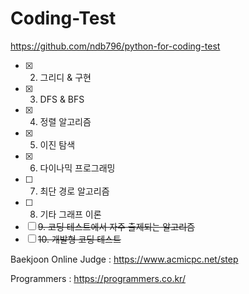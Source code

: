 # Coding-Test

https://github.com/ndb796/python-for-coding-test

- [x] 2. 그리디 & 구현
- [x] 3. DFS & BFS
- [x] 4. 정렬 알고리즘
- [x] 5. 이진 탐색
- [x] 6. 다이나믹 프로그래밍
- [ ] 7. 최단 경로 알고리즘
- [ ] 8. 기타 그래프 이론
- [ ] ~~9. 코딩 테스트에서 자주 출제되는 알고리즘~~
- [ ] ~~10. 개발형 코딩 테스트~~

Baekjoon Online Judge : https://www.acmicpc.net/step

Programmers : https://programmers.co.kr/
